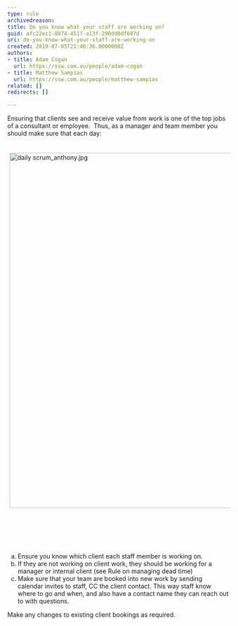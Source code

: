 ```yaml
---
type: rule
archivedreason: 
title: Do you know what your staff are working on?
guid: afc22ec1-8874-4517-a13f-290dd0df607d
uri: do-you-know-what-your-staff-are-working-on
created: 2019-07-05T21:46:36.0000000Z
authors:
- title: Adam Cogan
  url: https://ssw.com.au/people/adam-cogan
- title: Matthew Sampias
  url: https://ssw.com.au/people/matthew-sampias
related: []
redirects: []

---
```



<p class="ssw15-rteElement-P">Ensuring that clients see and receive value from work is one of the top jobs of a consultant or employee.&#160;&#160;Thus, as a manager and team member you should make sure that each day​​&#58;<br></p><p class="ssw15-rteElement-P">​​​​<img alt="daily scrum_anthony.jpg" src="/SiteAssets/know-what-your-staff-are-working-on/daily%20scrum_anthony.jpg" style="margin&#58;5px;width&#58;808px;" />​<br><br></p>
<br><excerpt class='endintro'></excerpt><br>
<ol style="list-style-type&#58;lower-alpha;">
      <li>​​Ensure you know which client each staff member is working on. &#160;</li><li>If they are not working on client work, they should be working for a manager or internal client (see Rule on managing dead time)</li><li>Make sure that your team are booked into new work by sending calendar invites to staff, CC the client contact. This way staff know where to go and when, and also have a contact name they can reach out to with questions.<br></li></ol><p class="ssw15-rteElement-P">Make any changes to existing client bookings as required.<br><br></p>


